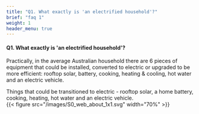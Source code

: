 ```yaml
---
title: "Q1. What exactly is 'an electrified household'?"
brief: "faq 1"
weight: 1
header_menu: true
--- 
```

 ####  Q1. What exactly is 'an electrified household'?

 Practically, in the average Australian household there are 6 pieces of equipment that could be installed, converted to electric or upgraded to be more efficient: rooftop solar, battery, cooking, heating & cooling, hot water and an electric vehicle.  
 
 Things that could be transitioned to electric - rooftop solar, a home battery, cooking, heating, hot water and an electric vehicle.  
{{< figure src="/images/S0_web_about_1x1.svg"  width="70%" >}}